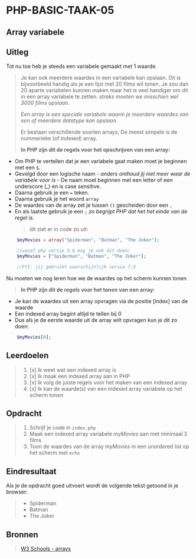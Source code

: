 # PHP-BASIC-TAAK-05

## Array variabele

## Uitleg

Tot nu toe heb je steeds een variabele gemaakt met 1 waarde.

> Je kan ook meerdere waardes in een variabele kan opslaan. Dit is bijvoorbeeld handig als je een lijst met 20 films wil tonen. Je zou dan 20 aparte variabelen kunnen maken maar het is veel handiger om dit in een array variabele te zetten. _straks moeten we misschien wel 3000 films opslaan._
>
> _Een array is een speciale variabele waarin je meerdere waardes van een of meerdere datatype kan opslaan._
>
> Er bestaan verschillende soorten arrays, De meest simpele is de nummerieke (of indexed) array.
>
> **In PHP zijn dit de regels voor het opschrijven van een array:**

- Om PHP te vertellen dat je een variabele gaat maken moet je beginnen met een `$`.
- Gevolgd door een logische naam - _anders onthoud jij niet meer waar de variabele voor is_ - De naam moet beginnen met een letter of een underscore (\_) en is case sensitive.
- Daarna gebruik je een `=` teken.
- Daarna gebruik je het woord `array`
- De waardes van de array zet je tussen `()` gescheiden door een `,`
- En als laatste gebruik je een `;` _zo begrijpt PHP dat het het einde van de regel is_.
  > dit ziet er in code zo uit:

```php
    $myMovies = array("Spiderman", "Batman", "The Joker");

    //vanaf php versie 5.6 mag je ook dit doen:
    $myMovies = ["Spiderman", "Batman", "The Joker"];

    //FYI: jij gebruikt waarschijnlijk versie 7.X
```

Nu moeten we nog leren hoe we de waardes op het scherm kunnen tonen

> **In PHP zijn dit de regels voor het tonen van een array:**

- Je kan de waardes uit een array opvragen via de positie [index] van de waarde
- Een indexed array begint altijd te tellen bij 0
- Dus als je de eerste waarde uit de array wilt opvragen kun je dit zo doen:

```php
    $myMovies[0];
```

>

## Leerdoelen

> 1.  [x] Ik weet wat een indexed array is
> 2.  [x] Ik maak een indexed array aan in PHP
> 3.  [x] Ik volg de juiste regels voor het maken van een indexed array
> 4.  [x] Ik kan de waarde(s) van een indexed array variabele op het scherm tonen

## Opdracht

> 1.  Schrijf je code in `index.php`
> 2.  Maak een indexed array variabele _myMovies_ aan met minimaal 3 films
> 3.  Toon de waardes van de array _myMovies_ in een unordered list op het scherm met `echo`

## Eindresultaat

Als je de opdracht goed uitvoert wordt de volgende tekst getoond in je browser:

> - Spiderman
> - Batman
> - The Joker

## Bronnen

> [W3 Schools - arrays](https://www.w3schools.com/PHP/php_arrays.asp)
